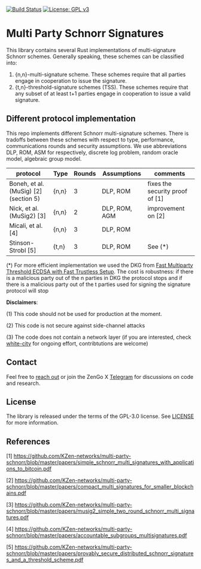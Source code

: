 [![Build Status](https://travis-ci.com/ZenGo-X/multi-party-schnorr.svg?branch=master)](https://travis-ci.com/zengo-x/multi-party-schnorr)
[![License: GPL v3](https://img.shields.io/badge/License-GPL%20v3-blue.svg)](https://www.gnu.org/licenses/gpl-3.0)

Multi Party Schnorr Signatures
=====================================
This library contains several Rust implementations of multi-signature Schnorr schemes. 
Generally speaking, these schemes can be classified into: 
1. {n,n}-multi-signature scheme. These schemes require that all parties engage in cooperation to issue the signature. 
2. {t,n}-threshold-signature schemes (TSS). These schemes require that any subset of at least t+1 parties engage in cooperation to issue a valid signature.

## Different protocol implementation
This repo implements different Schnorr multi-signature schemes. There is tradoffs between these schemes with respect to type, performance, communications rounds and security assumptions. 
We use abbreviations DLP, ROM, ASM for respectively, discrete log problem, random oracle model, algebraic group model. 

| protocol | Type | Rounds | Assumptions | comments | 
| ----------| --------|-------|----------| --- |
| Boneh, et al.(MuSig) [2] (section 5)|  {n,n} | 3 | DLP, ROM | fixes the security proof of [1]  
| Nick, et al.(MuSig2) [3] |  {n,n} | 2 | DLP, ROM, AGM  | improvement on [2]  
| Micali, et al. [4] |  {n,n} | 3 | DLP, ROM | 
| Stinson-Strobl [5] |  {t,n} | 3 | DLP, ROM |  See (*)


(*)  For more efficient implementation we used the DKG from [Fast Multiparty Threshold ECDSA with Fast Trustless Setup](http://stevengoldfeder.com/papers/GG18.pdf). The cost is robustness: if there is a malicious party out of the n parties in DKG the protocol stops and if there is a malicious party out of the t parties used for signing the signature protocol will stop



**Disclaimers**: 

(1) This code should not be used for production at the moment.

(2) This code is not secure against side-channel attacks

(3) The code does not contain a network layer (if you are interested, check [white-city](https://github.com/KZen-networks/white-city) for ongoing effort, contribtutions are welcome)

<!---
Get Started
=====================================
[schnorr_bip_test_vector_2](https://github.com/KZen-networks/multi-party-schnorr/blob/master/src/protocols/aggsig/test.rs#L137)

[schnorr_two_party_signing](https://github.com/KZen-networks/multi-party-schnorr/blob/master/src/protocols/aggsig/test.rs#L26)

[threshold 3 out of 5 with 4 parties in signing](https://github.com/KZen-networks/multi-party-schnorr/blob/master/src/protocols/thresholdsig/test.rs#L61)
--->



Contact
-------------------
Feel free to [reach out](mailto:github@kzencorp.com) or join the ZenGo X [Telegram](https://t.me/zengo_x) for discussions on code and research.

License
-------
The library is released under the terms of the GPL-3.0 license. See [LICENSE](LICENSE) for more information.

## References

[1] <https://github.com/KZen-networks/multi-party-schnorr/blob/master/papers/simple_schnorr_multi_signatures_with_applications_to_bitcoin.pdf>

[2] <https://github.com/KZen-networks/multi-party-schnorr/blob/master/papers/compact_multi_signatures_for_smaller_blockchains.pdf>

[3] <https://github.com/KZen-networks/multi-party-schnorr/blob/master/papers/musig2_simple_two_round_schnorr_multi_signatures.pdf>

[4] <https://github.com/KZen-networks/multi-party-schnorr/blob/master/papers/accountable_subgroups_multisignatures.pdf>

[5] <https://github.com/KZen-networks/multi-party-schnorr/blob/master/papers/provably_secure_distributed_schnorr_signatures_and_a_threshold_scheme.pdf>
